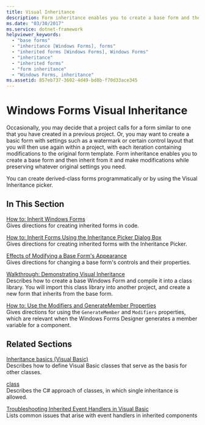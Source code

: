 ```yaml
---
title: Visual Inheritance
description: Form inheritance enables you to create a base form and then inherit from it and make modifications while preserving whatever original settings you need.
ms.date: "03/30/2017"
ms.service: dotnet-framework
helpviewer_keywords:
  - "base forms"
  - "inheritance [Windows Forms], forms"
  - "inherited forms [Windows Forms], Windows Forms"
  - "inheritance"
  - "inherited forms"
  - "form inheritance"
  - "Windows Forms, inheritance"
ms.assetid: 857eb737-3602-4d49-bd8b-f70d33ace345
---
```

# Windows Forms Visual Inheritance

Occasionally, you may decide that a project calls for a form similar to one that you have created in a previous project. Or, you may want to create a basic form with settings such as a watermark or certain control layout that you will then use again within a project, with each iteration containing modifications to the original form template. Form inheritance enables you to create a base form and then inherit from it and make modifications while preserving whatever original settings you need.

You can create derived-class forms programmatically or by using the Visual Inheritance picker.

## In This Section

[How to: Inherit Windows Forms](how-to-inherit-windows-forms.md)\
Gives directions for creating inherited forms in code.

[How to: Inherit Forms Using the Inheritance Picker Dialog Box](how-to-inherit-forms-using-the-inheritance-picker-dialog-box.md)\
Gives directions for creating inherited forms with the Inheritance Picker.

[Effects of Modifying a Base Form's Appearance](effects-of-modifying-base-form-appearance.md)\
Gives directions for changing a base form's controls and their properties.

[Walkthrough: Demonstrating Visual Inheritance](walkthrough-demonstrating-visual-inheritance.md)\
Describes how to create a base Windows Form and compile it into a class library. You will import this class library into another project, and create a new form that inherits from the base form.

[How to: Use the Modifiers and GenerateMember Properties](how-to-use-the-modifiers-and-generatemember-properties.md)\
Gives directions for using the `GenerateMember` and `Modifiers` properties, which are relevant when the Windows Forms Designer generates a member variable for a component.

## Related Sections

[Inheritance basics (Visual Basic)](/dotnet/visual-basic/programming-guide/language-features/objects-and-classes/inheritance-basics)\
Describes how to define Visual Basic classes that serve as the basis for other classes.

[class](/dotnet/csharp/language-reference/keywords/class)\
Describes the C# approach of classes, in which single inheritance is allowed.

[Troubleshooting Inherited Event Handlers in Visual Basic](/dotnet/visual-basic/programming-guide/language-features/events/troubleshooting-inherited-event-handlers)\
Lists common issues that arise with event handlers in inherited components
